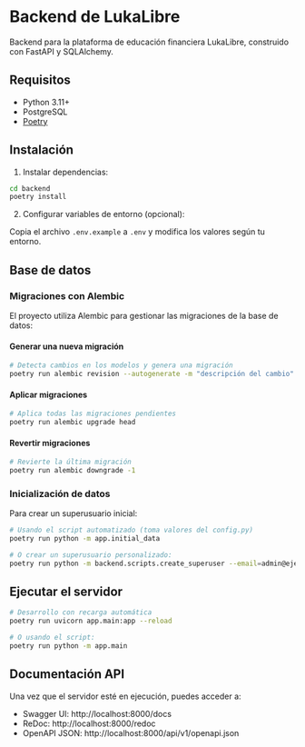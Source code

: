 # Backend de LukaLibre

Backend para la plataforma de educación financiera LukaLibre, construido con FastAPI y SQLAlchemy.

## Requisitos

- Python 3.11+
- PostgreSQL
- [Poetry](https://python-poetry.org/)

## Instalación

1. Instalar dependencias:

```bash
cd backend
poetry install
```

2. Configurar variables de entorno (opcional):

Copia el archivo `.env.example` a `.env` y modifica los valores según tu entorno.

## Base de datos

### Migraciones con Alembic

El proyecto utiliza Alembic para gestionar las migraciones de la base de datos:

#### Generar una nueva migración

```bash
# Detecta cambios en los modelos y genera una migración
poetry run alembic revision --autogenerate -m "descripción del cambio"
```

#### Aplicar migraciones

```bash
# Aplica todas las migraciones pendientes
poetry run alembic upgrade head
```

#### Revertir migraciones

```bash
# Revierte la última migración
poetry run alembic downgrade -1
```

### Inicialización de datos

Para crear un superusuario inicial:

```bash
# Usando el script automatizado (toma valores del config.py)
poetry run python -m app.initial_data

# O crear un superusuario personalizado:
poetry run python -m backend.scripts.create_superuser --email=admin@ejemplo.com --password=misecreto --fullname="Admin Ejemplo"
```

## Ejecutar el servidor

```bash
# Desarrollo con recarga automática
poetry run uvicorn app.main:app --reload

# O usando el script:
poetry run python -m app.main
```

## Documentación API

Una vez que el servidor esté en ejecución, puedes acceder a:

- Swagger UI: http://localhost:8000/docs
- ReDoc: http://localhost:8000/redoc
- OpenAPI JSON: http://localhost:8000/api/v1/openapi.json 